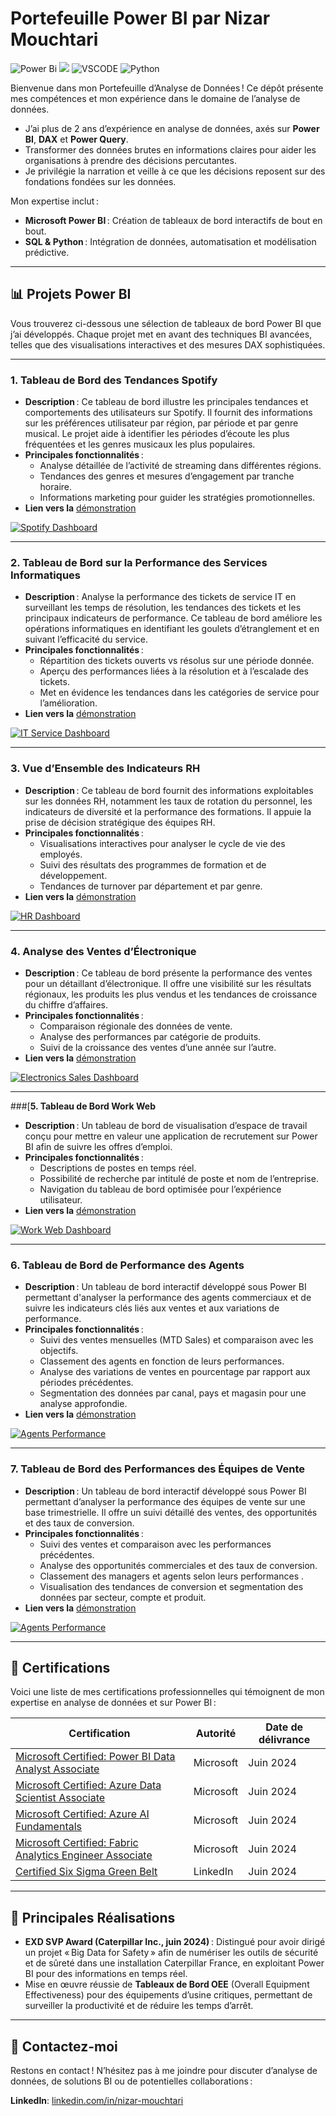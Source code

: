 # **Portefeuille Power BI par Nizar Mouchtari**

![Power Bi](https://img.shields.io/badge/power_bi-F2C811?style=for-the-badge&logo=powerbi&logoColor=black)
![](https://img.shields.io/badge/MySQL-00000F?style=for-the-badge&logo=mysql&logoColor=white)
![VSCODE](https://img.shields.io/badge/VSCode-0078D4?style=for-the-badge&logo=visual%20studio%20code&logoColor=white)
![Python](https://img.shields.io/badge/Python-3776AB?style=for-the-badge&logo=python&logoColor=white)

Bienvenue dans mon Portefeuille d’Analyse de Données ! Ce dépôt présente mes compétences et mon expérience dans le domaine de l’analyse de données.

- J’ai plus de 2 ans d’expérience en analyse de données, axés sur **Power BI**, **DAX** et **Power Query**.  
- Transformer des données brutes en informations claires pour aider les organisations à prendre des décisions percutantes.  
- Je privilégie la narration et veille à ce que les décisions reposent sur des fondations fondées sur les données.

Mon expertise inclut :

- **Microsoft Power BI** : Création de tableaux de bord interactifs de bout en bout.  
- **SQL & Python** : Intégration de données, automatisation et modélisation prédictive.  

---

## **📊 Projets Power BI**

Vous trouverez ci-dessous une sélection de tableaux de bord Power BI que j’ai développés. Chaque projet met en avant des techniques BI avancées, telles que des visualisations interactives et des mesures DAX sophistiquées.

---

### **1. Tableau de Bord des Tendances Spotify**
- **Description** : Ce tableau de bord illustre les principales tendances et comportements des utilisateurs sur Spotify. Il fournit des informations sur les préférences utilisateur par région, par période et par genre musical. Le projet aide à identifier les périodes d’écoute les plus fréquentées et les genres musicaux les plus populaires.
- **Principales fonctionnalités** :
  - Analyse détaillée de l’activité de streaming dans différentes régions.
  - Tendances des genres et mesures d’engagement par tranche horaire.
  - Informations marketing pour guider les stratégies promotionnelles.
- **Lien vers la**  [démonstration](https://app.powerbi.com/view?r=eyJrIjoiYTA1YzQ5MzYtNWEyOC00YTc0LTk2MDYtODQyNWU3Zjk4ZmI2IiwidCI6ImZkOWMxOGU5LTljZTktNDhjZC05NDQyLTc0YTkyZjg2NTlmNyJ9)

[![Spotify Dashboard](../Images/spotify-dashboard.png)](https://app.powerbi.com/view?r=eyJrIjoiYTA1YzQ5MzYtNWEyOC00YTc0LTk2MDYtODQyNWU3Zjk4ZmI2IiwidCI6ImZkOWMxOGU5LTljZTktNDhjZC05NDQyLTc0YTkyZjg2NTlmNyJ9)

---

### **2. Tableau de Bord sur la Performance des Services Informatiques**
- **Description** : Analyse la performance des tickets de service IT en surveillant les temps de résolution, les tendances des tickets et les principaux indicateurs de performance. Ce tableau de bord améliore les opérations informatiques en identifiant les goulets d’étranglement et en suivant l’efficacité du service.
- **Principales fonctionnalités** :
  - Répartition des tickets ouverts vs résolus sur une période donnée.
  - Aperçu des performances liées à la résolution et à l’escalade des tickets.
  - Met en évidence les tendances dans les catégories de service pour l’amélioration.
- **Lien vers la**  [démonstration](https://app.powerbi.com/view?r=eyJrIjoiY2JjNDRlNGItMWZlNS00NjJiLTljODktMWE5YTg1NDBkYTExIiwidCI6ImZkOWMxOGU5LTljZTktNDhjZC05NDQyLTc0YTkyZjg2NTlmNyJ9)

[![IT Service Dashboard](../Images/it-service-dashboard.png)](https://app.powerbi.com/view?r=eyJrIjoiY2JjNDRlNGItMWZlNS00NjJiLTljODktMWE5YTg1NDBkYTExIiwidCI6ImZkOWMxOGU5LTljZTktNDhjZC05NDQyLTc0YTkyZjg2NTlmNyJ9)

---

### **3. Vue d’Ensemble des Indicateurs RH**
- **Description** : Ce tableau de bord fournit des informations exploitables sur les données RH, notamment les taux de rotation du personnel, les indicateurs de diversité et la performance des formations. Il appuie la prise de décision stratégique des équipes RH.
- **Principales fonctionnalités** :
  - Visualisations interactives pour analyser le cycle de vie des employés.
  - Suivi des résultats des programmes de formation et de développement.
  - Tendances de turnover par département et par genre.
- **Lien vers la**  [démonstration](https://app.powerbi.com/view?r=eyJrIjoiOGY2YzcyZmQtMGU4YS00ZjllLWJkM2ItYjU4NWE5MzA3Y2MyIiwidCI6ImZkOWMxOGU5LTljZTktNDhjZC05NDQyLTc0YTkyZjg2NTlmNyJ9)

[![HR Dashboard](../Images/hr-dashboard.png)](https://app.powerbi.com/view?r=eyJrIjoiOGY2YzcyZmQtMGU4YS00ZjllLWJkM2ItYjU4NWE5MzA3Y2MyIiwidCI6ImZkOWMxOGU5LTljZTktNDhjZC05NDQyLTc0YTkyZjg2NTlmNyJ9)

---

### **4. Analyse des Ventes d’Électronique**
- **Description** : Ce tableau de bord présente la performance des ventes pour un détaillant d’électronique. Il offre une visibilité sur les résultats régionaux, les produits les plus vendus et les tendances de croissance du chiffre d’affaires.
- **Principales fonctionnalités** :
  - Comparaison régionale des données de vente.
  - Analyse des performances par catégorie de produits.
  - Suivi de la croissance des ventes d’une année sur l’autre.
- **Lien vers la**  [démonstration](https://app.powerbi.com/view?r=eyJrIjoiOTU2NzE0NTYtMjFkYy00NDczLWE2NDUtODM5ZmFmZWIwYTRhIiwidCI6ImZkOWMxOGU5LTljZTktNDhjZC05NDQyLTc0YTkyZjg2NTlmNyJ9)

[![Electronics Sales Dashboard](../Images/electronics-sales-dashboard.png)](https://app.powerbi.com/view?r=eyJrIjoiOTU2NzE0NTYtMjFkYy00NDczLWE2NDUtODM5ZmFmZWIwYTRhIiwidCI6ImZkOWMxOGU5LTljZTktNDhjZC05NDQyLTc0YTkyZjg2NTlmNyJ9)

---

###[**5. Tableau de Bord Work Web**
- **Description** : Un tableau de bord de visualisation d’espace de travail conçu pour mettre en valeur une application de recrutement sur Power BI afin de suivre les offres d’emploi.
- **Principales fonctionnalités** :
  - Descriptions de postes en temps réel.
  - Possibilité de recherche par intitulé de poste et nom de l’entreprise.
  - Navigation du tableau de bord optimisée pour l’expérience utilisateur.
- **Lien vers la**  [démonstration](https://app.powerbi.com/view?r=eyJrIjoiZGNjMTY1MGYtYjIwYy00MjE1LWJmZjMtNTE0MDQzODhlMDc2IiwidCI6ImZkOWMxOGU5LTljZTktNDhjZC05NDQyLTc0YTkyZjg2NTlmNyJ9)

[![Work Web Dashboard](../Images/work-web-dashboard.png)](https://app.powerbi.com/view?r=eyJrIjoiZGNjMTY1MGYtYjIwYy00MjE1LWJmZjMtNTE0MDQzODhlMDc2IiwidCI6ImZkOWMxOGU5LTljZTktNDhjZC05NDQyLTc0YTkyZjg2NTlmNyJ9)

---

### **6. Tableau de Bord de Performance des Agents**
- **Description** : Un tableau de bord interactif développé sous Power BI permettant d'analyser la performance des agents commerciaux et de suivre les indicateurs clés liés aux ventes et aux variations de performance.
- **Principales fonctionnalités** :
  - Suivi des ventes mensuelles (MTD Sales) et comparaison avec les objectifs.
  - Classement des agents en fonction de leurs performances.
  - Analyse des variations de ventes en pourcentage par rapport aux périodes précédentes.
  - Segmentation des données par canal, pays et magasin pour une analyse approfondie.
- **Lien vers la**  [démonstration](https://app.powerbi.com/view?r=eyJrIjoiNWU4MDI2ZTYtZmZiZS00YjRhLTk1ZWItYTUyMTc1NDg1MzZjIiwidCI6ImZkOWMxOGU5LTljZTktNDhjZC05NDQyLTc0YTkyZjg2NTlmNyJ9)

[![Agents Performance](../Images/agents-performance-dashboard.png)](https://app.powerbi.com/view?r=eyJrIjoiNWU4MDI2ZTYtZmZiZS00YjRhLTk1ZWItYTUyMTc1NDg1MzZjIiwidCI6ImZkOWMxOGU5LTljZTktNDhjZC05NDQyLTc0YTkyZjg2NTlmNyJ9)

---

### **7. Tableau de Bord des Performances des Équipes de Vente**
- **Description** : Un tableau de bord interactif développé sous Power BI permettant d’analyser la performance des équipes de vente sur une base trimestrielle. Il offre un suivi détaillé des ventes, des opportunités et des taux de conversion.
- **Principales fonctionnalités** :
  - Suivi des ventes  et comparaison avec les performances précédentes.
  - Analyse des opportunités commerciales et des taux de conversion.
  - Classement des managers et agents selon leurs performances .
  - Visualisation des tendances de conversion et segmentation des données par secteur, compte et produit.
- **Lien vers la**  [démonstration](https://app.powerbi.com/view?r=eyJrIjoiNTY1ODY2N2MtZTBhYy00OGQwLWFiMzMtYTVjYjM4OGRhNDFjIiwidCI6ImZkOWMxOGU5LTljZTktNDhjZC05NDQyLTc0YTkyZjg2NTlmNyJ9)

[![Agents Performance](../Images/sales-teams-performance-dashboard.png)](https://app.powerbi.com/view?r=eyJrIjoiNTY1ODY2N2MtZTBhYy00OGQwLWFiMzMtYTVjYjM4OGRhNDFjIiwidCI6ImZkOWMxOGU5LTljZTktNDhjZC05NDQyLTc0YTkyZjg2NTlmNyJ9)

---

## **📜 Certifications**

Voici une liste de mes certifications professionnelles qui témoignent de mon expertise en analyse de données et sur Power BI :

| **Certification**                                 | **Autorité**         | **Date de délivrance** |
|---------------------------------------------------|----------------------|------------------------|
| [Microsoft Certified: Power BI Data Analyst Associate](https://learn.microsoft.com/api/credentials/share/en-us/nizar-mouchtari/59AD15EC9299E2B2) | Microsoft            | Juin 2024              |
| [Microsoft Certified: Azure Data Scientist Associate](https://learn.microsoft.com/en-us/users/nizar-mouchtari/credentials/57df0812dbb81991) | Microsoft             | Juin 2024              |
| [Microsoft Certified: Azure AI Fundamentals](https://learn.microsoft.com/en-us/users/nizar-mouchtari/credentials/a55fd5167bb3ebb6) | Microsoft  | Juin 2024              |
| [Microsoft Certified: Fabric Analytics Engineer Associate](https://learn.microsoft.com/en-us/users/nizar-mouchtari/credentials/fa3adc3d1c72ff7) | Microsoft | Juin 2024              |
| [Certified Six Sigma Green Belt](https://www.linkedin.com/learning/certificates/six-sigma-green-belt) | LinkedIn             | Juin 2024              |

---

## **🌟 Principales Réalisations**

- **EXD SVP Award (Caterpillar Inc., juin 2024)** : Distingué pour avoir dirigé un projet « Big Data for Safety » afin de numériser les outils de sécurité et de sûreté dans une installation Caterpillar France, en exploitant Power BI pour des informations en temps réel.
- Mise en œuvre réussie de **Tableaux de Bord OEE** (Overall Equipment Effectiveness) pour des équipements d’usine critiques, permettant de surveiller la productivité et de réduire les temps d’arrêt.

---

## **🔗 Contactez-moi**

Restons en contact ! N’hésitez pas à me joindre pour discuter d’analyse de données, de solutions BI ou de potentielles collaborations :

**LinkedIn**: [linkedin.com/in/nizar-mouchtari](https://linkedin.com/in/nizar-mouchtari)
